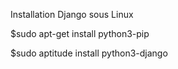 Installation Django sous Linux

$sudo apt-get install python3-pip

$sudo aptitude install python3-django
